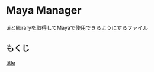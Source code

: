 # Maya Manager

uiとlibraryを取得してMayaで使用できるようにするファイル

## もくじ

[title](/documents/maya/manager/title.md)